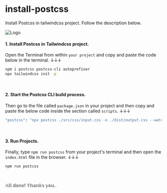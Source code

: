 # install-postcss
Install Postcss in tailwindcss project. Follow the description below.

![Logo](https://lh3.googleusercontent.com/drive-viewer/AFDK6gP7N8Z6X1neI-nf690m7ajKBahE5HBK6J4YMgwkLfD-XHIMfuznvyH_ZqKIp3ES-LHyetJA0GqzlxDhmtm_fwLPUQjA2w=w1366-h657)

#### **1.** Install Postcss in Tailwindcss project.
Open the Terminal from within `your project` and copy and paste the code below in the terminal. ↓↓↓
```bash
npm i postcss postcss-cli autoprefixer
npx tailwindcss init -p
```
</br>

#### **2.** Start the Postcss CLI build process.
Then go to the file called `package.json` in your project and then copy and paste the below code inside the section called `scripts`. ↓↓↓
```bash
"postcss": "npx postcss ./src/css/input.css -o ./dist/output.css --watch"
```
</br>

#### **3.** Run Projects.
Finally, type `npm run postcss` from your project's terminal and then open the `index.html` file in the browser. ↓↓↓
```bash
npm run postcss
```
</br>

𝔸𝕝𝕝 𝕕𝕠𝕟𝕖! 𝕋𝕙𝕒𝕟𝕜𝕤 𝕪𝕠𝕦..
